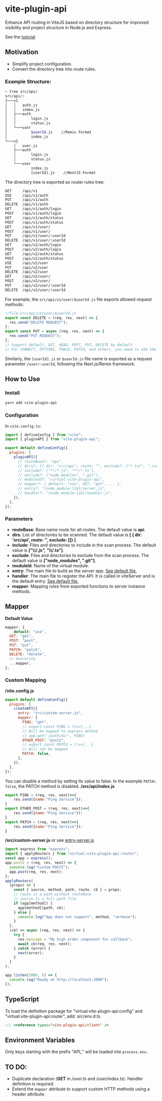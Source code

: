 # vite-plugin-api

Enhance API routing in ViteJS based on directory structure for improved visibility and project structure in Node.js and Express.

See the [tutorial](./tutorial.md)

## Motivation

- Simplify project configuration.
- Convert the directory tree into route rules.

### Example Structure:

```bash
> tree src/api/
src/api/:
├───v1
│   │   auth.js
│   │   index.js
│   ├───auth
│   │       login.js
│   │       status.js
│   └───user
│           $userId.js    //Remix Format
│           index.js
└───v2
    │   user.js
    ├───auth
    │       login.js
    │       status.js
    └───user
            index.js
            [userId].js    //NextJS Format
```

The directory tree is exported as router rules tree:

```bash
GET     /api/v1
USE     /api/v1/auth
PUT     /api/v1/auth
DELETE  /api/v1/auth
GET     /api/v1/auth/login
POST    /api/v1/auth/login
GET     /api/v1/auth/status
POST    /api/v1/auth/status
GET     /api/v1/user/
POST    /api/v1/user/
PUT     /api/v1/user/:userId
DELETE  /api/v1/user/:userId
GET     /api/v2/auth/login
POST    /api/v2/auth/login
GET     /api/v2/auth/status
POST    /api/v2/auth/status
USE     /api/v2/user
PUT     /api/v2/user
DELETE  /api/v2/user
GET     /api/v2/user/
POST    /api/v2/user/
PUT     /api/v2/user/:userId
DELETE  /api/v2/user/:userId
```

For example, the `src/api/v1/user/$userId.js` file exports allowed request methods:

```js
//file:src/api/v1/user/$userId.js
export const DELETE = (req, res, next) => {
  res.send("DELETE REQUEST");
};
export const PUT = async (req, res, next) => {
  res.send("PUT REQUEST");
};
// Support default, GET, HEAD, POST, PUT, DELETE by default
// For CONNECT, OPTIONS, TRACE, PATCH, and others, you need to add the mapping to the mapper attribute config
```

Similarly, the `[userId].js` or `$userId.js` file name is exported as a request parameter `/user/:userId`, following the Next.js/Remix framework.

## How to Use

### Install

```bash
yarn add vite-plugin-api
```

### Configuration

In `vite.config.ts`:

```js
import { defineConfig } from "vite";
import { pluginAPI } from "vite-plugin-api";

export default defineConfig({
  plugins: [
    pluginAPI({
      // routeBase?: "api",
      // dirs?: [{ dir: "src/api"; route: "", exclude?: ["*.txt", ".csv", "data/*.*"] }],
      // include?: ["**/*.js", "**/*.ts"],
      // exclude?: ["node_modules", ".git"],
      // moduleId?: "virtual:vite-plugin-api",
      // mapper?: { default: "use", GET: "get", ... },
      // entry?: "[node_module:lib]/server.js",
      // handler?: "[node_module:lib]/handler.js",
    }),
  ],
});
```

### Parameters

- **routeBase**: Base name route for all routes. The default value is **api**.
- **dirs**: List of directories to be scanned. The default value is **[ { dir: 'src/api', route: '', exclude: []} ]**.
- **include**: Files and directories to include in the scan process. The default value is **["\\*\\*/_.js", "\\*\\*/_.ts"]**.
- **exclude**: Files and directories to exclude from the scan process. The default value is **["node_modules", ".git"]**.
- **moduleId**: Name of the virtual module.
- **entry**: The main file to build as the server app. [See default file.](./src/plugin/runtime/server.js)
- **handler**: The main file to register the API. It is called in viteServer and is the default entry. [See default file.](./src/plugin/runtime/handler.js)
- **mapper**: Mapping rules from exported functions to server instance methods.

## Mapper

**Default Value**

```js
mapper: {
    default: "use",
  GET: "get",
  POST: "post",
  PUT: "put",
  PATCH: "patch",
  DELETE: "delete",
  // Overwrite
  ...mapper,
};
```

### Custom Mapping

**/vite.config.js**

```js
export default defineConfig({
  plugins: [
    createAPI({
      entry: "src/custom-server.js",
      mapper: {
        PING: "get",
        // export const PING = ()=>{...}
        // Will be mapped to express method
        // app.get('/path/dir', PING)
        OTHER_POST: "post2",
        // export const PATCH = ()=>{...}
        // Will not be mapped
        PATCH: false,
      },
    }),
  ],
});
```

You can disable a method by setting its value to false. In the example `PATCH: false`, the PATCH method is disabled.
**/src/api/index.js**

```javascript
export PING = (req, res, next)=>{
    res.send({name:"Ping Service"});
}
export OTHER_POST = (req, res, next)=>{
    res.send({name:"Ping Service"});
}
export PATCH = (req, res, next)=>{
    res.send({name:"Ping Service"});
}
```

**/src/custom-server.js** or see [entry-server.js](./../example/src/entry-server.js)

```javascript
import express from "express";
import { applyRouters } from "virtual:vite-plugin-api:router";
const app = express();
app.post2 = (req, res, next) => {
  console.log("Custom POST2");
  app.post(req, res, next);
};
applyRouters(
  (props) => {
    const { source, method, path, route, cb } = props;
    // route is a path without routeBase
    // source is a full path file
    if (app[method]) {
      app[method](path, cb);
    } else {
      console.log("App does not support", method, "verbose");
    }
  },
  (cb) => async (req, res, next) => {
    try {
      res.message = "My high order component for callback";
      await cb(req, res, next);
    } catch (error) {
      next(error);
    }
  }
);

app.listen(3000, () => {
  console.log("Ready at http://localhost:3000");
});
```

## TypeScript

To load the definition package for "virtual:vite-plugin-api:config" and "virtual:vite-plugin-api:router", add:
src/env.d.ts

```ts
/// <reference types="vite-plugin-api/client" />
```

## Environment Variables

Only keys starting with the prefix "API\_" will be loaded into `process.env`.

## TO DO:

- Duplicate declaration (**GET** in _/user.ts_ and _/user/index.ts_). Handler definition is required.
- Extend the `mapper` attribute to support custom HTTP methods using a header attribute.

